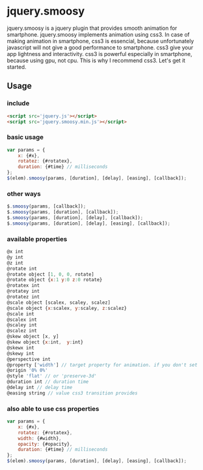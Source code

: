 # jquery.smoosy

jquery.smoosy is a jquery plugin that provides smooth animation for smartphone. jquery.smoosy implements animation using css3. In case of making animation in smartphone, css3 is essencial, because unfortunately javascript will not give a good performance to smartphone. css3 give your app lightness and interactivity. css3 is powerful especially in smartphone, because using gpu, not cpu. This is why I recommend css3. Let's get it started.

## Usage

### include

```html
<script src='jquery.js'></script>
<script src='jquery.smoosy.min.js'></script>
```

### basic usage

```javascript
var params = {
    x: {#x},
    rotatez: {#rotatex},
    duration: {#time} // milliseconds
};
$(elem).smoosy(params, [duration], [delay], [easing], [callback]);
```

### other ways

```javascript
$.smoosy(params, [callback]);
$.smoosy(params, [duration], [callback]);
$.smoosy(params, [duration], [delay], [callback]);
$.smoosy(params, [duration], [delay], [easing], [callback]);
```

### available properties

```javascript
@x int
@y int
@z int
@rotate int
@rotate object [1, 0, 0, rotate]
@rotate object {x:1 y:0 z:0 rotate}
@rotatex int
@rotatey int
@rotatez int
@scale object [scalex, scaley, scalez]
@scale object {x:scalex, y:scaley, z:scalez}
@scale int
@scalex int
@scaley int
@scalez int
@skew object [x, y]
@skew object {x:int,  y:int}
@skewx int
@skewy int
@perspective int
@property ['width'] // target property for animation. if you don't set 'all' would be used.
@origin '0% 0%'
@style 'flat' // or 'preserve-3d'
@duration int // duration time
@delay int // delay time
@easing string // value css3 transition provides
```

### also able to use css properties

```javascript
var params = {
    x: {#x},
    rotatez: {#rotatex},
    width: {#width},
    opacity: {#opacity},
    duration: {#time} // milliseconds
};
$(elem).smoosy(params, [duration], [delay], [easing], [callback]);
```